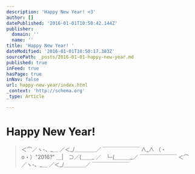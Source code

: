 ```yaml
---
description: 'Happy New Year! <3'
author: []
datePublished: '2016-01-01T10:50:42.144Z'
publisher:
  domain: ''
  name: ''
title: 'Happy New Year! '
dateModified: '2016-01-01T10:50:17.383Z'
sourcePath: _posts/2016-01-01-happy-new-year.md
published: true
inFeed: true
hasPage: true
inNav: false
url: happy-new-year/index.html
_context: 'http://schema.org'
_type: Article

---
```

# Happy New Year! 
> 
> ＜⌒／ヽ-、&lowbar;＿ ／＜&lowbar;&sol;＿＿＿＿／ ￣￣￣￣￣￣￣ ∧&lowbar;∧ （・o・）"2016&quest;" ＿&vert;　⊃／&lpar;＿＿&lowbar; ／　└-&lpar;＿＿＿&lowbar;／ ￣￣￣￣￣￣￣ ＜⌒／ヽ-、&lowbar;＿ ／＜&lowbar;&sol;＿＿＿＿／ ￣￣￣￣￣￣￣